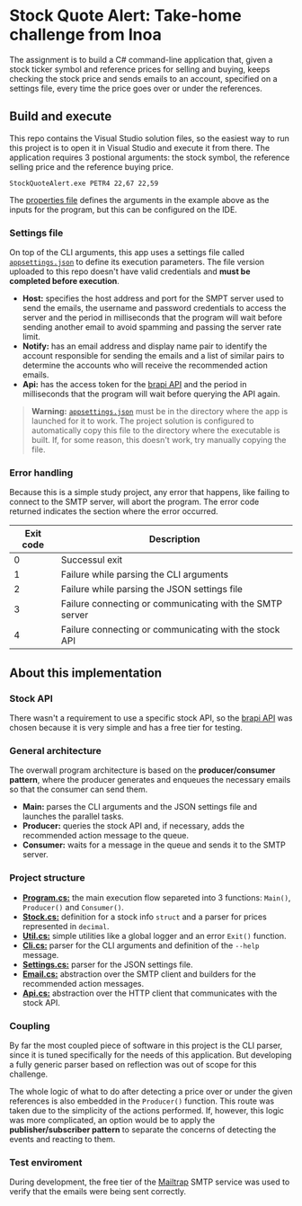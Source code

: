 # Stock Quote Alert: Take-home challenge from Inoa

The assignment is to build a C# command-line application that, given a stock ticker symbol and reference prices for selling and buying, keeps checking the stock price and sends emails to an account, specified on a settings file, every time the price goes over or under the references.


## Build and execute

This repo contains the Visual Studio solution files, so the easiest way to run this project is to open it in Visual Studio and execute it from there. The application requires 3 postional arguments: the stock symbol, the reference selling price and the reference buying price.

```~shell
StockQuoteAlert.exe PETR4 22,67 22,59
```

The [properties file](Properties/launchSettings.json) defines the arguments in the example above as the inputs for the program, but this can be configured on the IDE.

### Settings file

On top of the CLI arguments, this app uses a settings file called [`appsettings.json`](appsettings.json) to define its execution parameters. The file version uploaded to this repo doesn't have valid credentials and **must be completed before execution**.

- **Host:** specifies the host address and port for the SMPT server used to send the emails, the username and password credentials to access the server and the period in milliseconds that the program will wait before sending another email to avoid spamming and passing the server rate limit.
- **Notify:** has an email address and display name pair to identify the account responsible for sending the emails and a list of similar pairs to determine the accounts who will receive the recommended action emails.
- **Api:** has the access token for the [brapi API](https://brapi.dev/) and the period in milliseconds that the program will wait before querying the API again.

> **Warning:** [`appsettings.json`](appsettings.json) must be in the directory where the app is launched for it to work. The project solution is configured to automatically copy this file to the directory where the executable is built. If, for some reason, this doesn't work, try manually copying the file.

### Error handling

Because this is a simple study project, any error that happens, like failing to connect to the SMTP server, will abort the program. The error code returned indicates the section where the error occurred.

Exit code | Description
--------- | --------------------------------------------------------
0         | Successul exit
1         | Failure while parsing the CLI arguments
2         | Failure while parsing the JSON settings file
3         | Failure connecting or communicating with the SMTP server
4         | Failure connecting or communicating with the stock API


## About this implementation

### Stock API

There wasn't a requirement to use a specific stock API, so the [brapi API](https://brapi.dev/) was chosen because it is very simple and has a free tier for testing.

### General architecture

The overwall program architecture is based on the **producer/consumer pattern**, where the producer generates and enqueues the necessary emails so that the consumer can send them.

- **Main:** parses the CLI arguments and the JSON settings file and launches the parallel tasks.
- **Producer:** queries the stock API and, if necessary, adds the recommended action message to the queue.
- **Consumer:** waits for a message in the queue and sends it to the SMTP server.

### Project structure

- [**Program.cs:**](Program.cs) the main execution flow separeted into 3 functions: `Main()`, `Producer()` and `Consumer()`.
- [**Stock.cs:**](Stock.cs) definition for a stock info `struct` and a parser for prices represented in `decimal`.
- [**Util.cs:**](Util.cs) simple utilities like a global logger and an error `Exit()` function.
- [**Cli.cs:**](Cli.cs) parser for the CLI arguments and definition of the `--help` message.
- [**Settings.cs:**](Settings.cs) parser for the JSON settings file.
- [**Email.cs:**](Email.cs) abstraction over the SMTP client and builders for the recommended action messages.
- [**Api.cs:**](Api.cs) abstraction over the HTTP client that communicates with the stock API.

### Coupling

By far the most coupled piece of software in this project is the CLI parser, since it is tuned specifically for the needs of this application. But developing a fully generic parser based on reflection was out of scope for this challenge.

The whole logic of what to do after detecting a price over or under the given references is also embedded in the `Producer()` function. This route was taken due to the simplicity of the actions performed. If, however, this logic was more complicated, an option would be to apply the **publisher/subscriber pattern** to separate the concerns of detecting the events and reacting to them.

### Test enviroment

During development, the free tier of the [Mailtrap](https://mailtrap.io/) SMTP service was used to verify that the emails were being sent correctly.
